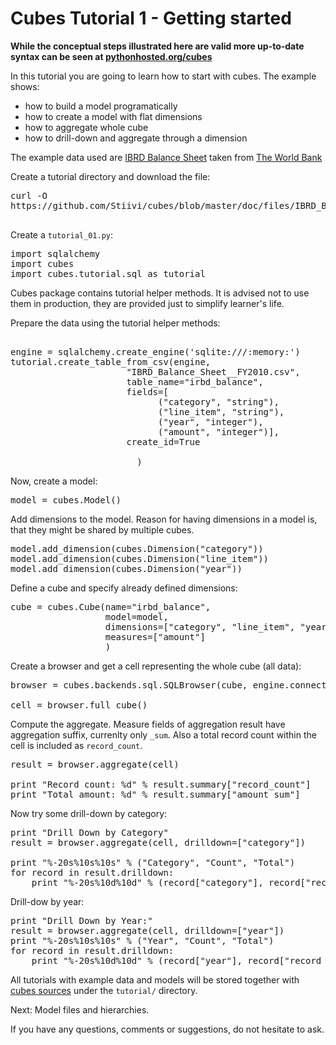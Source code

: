 Cubes Tutorial 1 - Getting started
==================================
 

**While the conceptual steps illustrated here are valid more
   up-to-date syntax can be seen at [pythonhosted.org/cubes](http://pythonhosted.org/cubes/index.html)**
   

In this tutorial you are going to learn how to start with cubes. The example shows:

* how to build a model programatically
* how to create a model with flat dimensions
* how to aggregate whole cube
* how to drill-down and aggregate through a dimension

The example data used are [IBRD Balance Sheet](https://github.com/Stiivi/cubes/blob/master/doc/files/IBRD_Balance_Sheet__FY2010-t03.csv) taken from [The World Bank](https://finances.worldbank.org/Accounting-and-Control/IBRD-Balance-Sheet-FY2010/e8yz-96c6)

Create a tutorial directory and download the file:

<pre>
curl -O 
https://github.com/Stiivi/cubes/blob/master/doc/files/IBRD_Balance_Sheet__FY2010-t03.csv

</pre>

Create a ``tutorial_01.py``:

<pre class="prettyprint">
import sqlalchemy
import cubes
import cubes.tutorial.sql as tutorial
</pre>

Cubes package contains tutorial helper methods. It is advised not to use them in production, they are provided just to simplify learner's life.

Prepare the data using the tutorial helper methods:

<pre class="prettyprint">

engine = sqlalchemy.create_engine('sqlite:///:memory:')
tutorial.create_table_from_csv(engine, 
                      "IBRD_Balance_Sheet__FY2010.csv", 
                      table_name="irbd_balance", 
                      fields=[
                            ("category", "string"), 
                            ("line_item", "string"),
                            ("year", "integer"), 
                            ("amount", "integer")],
                      create_id=True    
                        
                        )
</pre>

Now, create a model:

<pre class="prettyprint">
model = cubes.Model()
</pre>

Add dimensions to the model. Reason for having dimensions in a model is, that they might be shared by multiple cubes.


<pre class="prettyprint">
model.add_dimension(cubes.Dimension("category"))
model.add_dimension(cubes.Dimension("line_item"))
model.add_dimension(cubes.Dimension("year"))
</pre>


Define a cube and specify already defined dimensions:
<pre class="prettyprint">
cube = cubes.Cube(name="irbd_balance", 
                  model=model,
                  dimensions=["category", "line_item", "year"],
                  measures=["amount"]
                  )
</pre>

Create a browser and get a cell representing the whole cube (all data):

<pre class="prettyprint">
browser = cubes.backends.sql.SQLBrowser(cube, engine.connect(), view_name = "irbd_balance")

cell = browser.full_cube()
</pre>

Compute the aggregate. Measure fields of aggregation result have aggregation suffix, currenlty only ``_sum``. Also a total record count within the cell is included as ``record_count``.


<pre class="prettyprint">
result = browser.aggregate(cell)

print "Record count: %d" % result.summary["record_count"]
print "Total amount: %d" % result.summary["amount_sum"]
</pre>

Now try some drill-down by category:

<pre class="prettyprint">
print "Drill Down by Category"
result = browser.aggregate(cell, drilldown=["category"])

print "%-20s%10s%10s" % ("Category", "Count", "Total")
for record in result.drilldown:
    print "%-20s%10d%10d" % (record["category"], record["record_count"], record["amount_sum"])
</pre>

Drill-dow by year:

<pre class="prettyprint">
print "Drill Down by Year:"
result = browser.aggregate(cell, drilldown=["year"])
print "%-20s%10s%10s" % ("Year", "Count", "Total")
for record in result.drilldown:
    print "%-20s%10d%10d" % (record["year"], record["record_count"], record["amount_sum"])
</pre>

All tutorials with example data and models will be stored together with [cubes sources](https://github.com/Stiivi/cubes) under the ``tutorial/`` directory.

Next: Model files and hierarchies.

If you have any questions, comments or suggestions, do not hesitate to ask.
